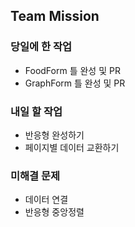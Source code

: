 ## Team Mission

### 당일에 한 작업
- FoodForm 틀 완성 및 PR
- GraphForm 틀 완성 및 PR

### 내일 할 작업
- 반응형 완성하기
- 페이지별 데이터 교환하기

### 미해결 문제
- 데이터 연결
- 반응형 중앙정렬 


